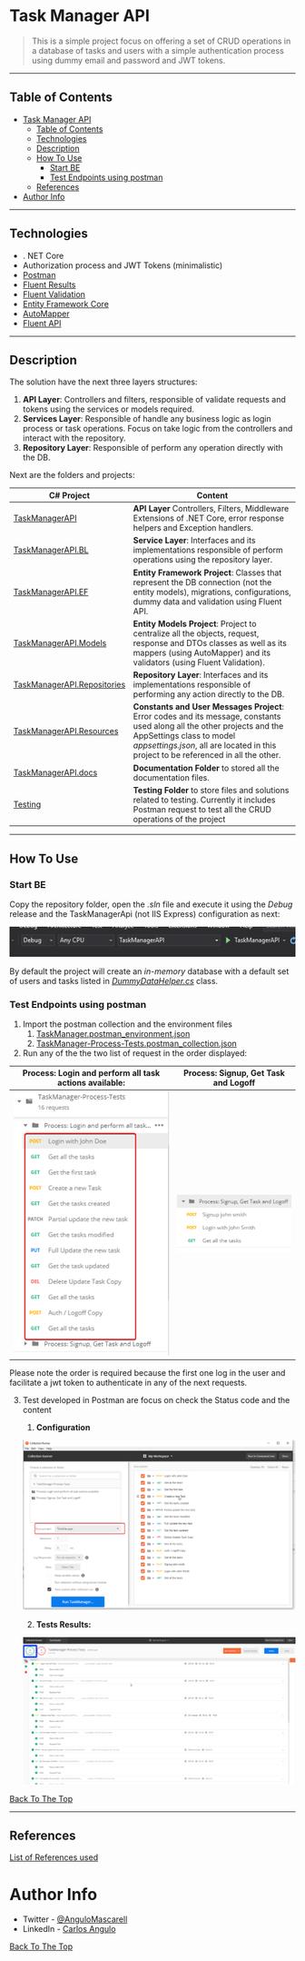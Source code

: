 # Task Manager API

> This is a simple project focus on offering a set of CRUD operations in a database of tasks and users with a simple authentication process using dummy email and password and JWT tokens.

---

## Table of Contents

- [Task Manager API](#task-manager-api)
  - [Table of Contents](#table-of-contents)
  - [Technologies](#technologies)
  - [Description](#description)
  - [How To Use](#how-to-use)
    - [Start BE](#start-be)
    - [Test Endpoints using postman](#test-endpoints-using-postman)
  - [References](#references)
- [Author Info](#author-info)

---

## Technologies

* . NET Core
* Authorization process and JWT Tokens (minimalistic)
* [Postman](https://learning.getpostman.com/docs)
* [Fluent Results ](https://github.com/altmann/FluentResults)
* [Fluent Validation](https://fluentvalidation.net)
* [Entity Framework Core](https://docs.microsoft.com/es-es/ef/core/)
* [AutoMapper](https://automapper.org/) 
* [Fluent API](https://docs.microsoft.com/es-es/ef/ef6/modeling/code-first/fluent/types-and-properties) 


---

## Description

The solution have the next three layers structures:

1. **API Layer**: Controllers and filters, responsible of validate requests and tokens using the services or models required.
2. **Services Layer**: Responsible of handle any business logic as login process or task operations. Focus on take logic from the controllers and interact with the repository.
3. **Repository Layer**: Responsible of perform any operation directly with the DB.

Next are the folders and projects:

| C# Project                                                   | Content                                                                                                                                                                                                                                     |
| ------------------------------------------------------------ | ------------------------------------------------------------------------------------------------------------------------------------------------------------------------------------------------------------------------------------------- |
| [TaskManagerAPI](./TaskManagerAPI)                           | **API Layer** Controllers, Filters, Middleware Extensions of .NET Core, error response helpers and Exception handlers.                                                                                                                      |
| [TaskManagerAPI.BL](./TaskManagerAPI.BL)                     | **Service Layer**: Interfaces and its implementations responsible of perform operations using the repository layer.                                                                                                                         |
| [TaskManagerAPI.EF](./TaskManagerAPI.EF)                     | **Entity Framework Project**: Classes that represent the DB connection (not the entity models), migrations, configurations, dummy data and validation using Fluent API.                                                                     |
| [TaskManagerAPI.Models](./TaskManagerAPI.Models)             | **Entity Models Project**: Project to centralize all the objects, request, response and DTOs classes as well as its mappers (using AutoMapper) and its validators (using Fluent Validation).                                                |
| [TaskManagerAPI.Repositories](./TaskManagerAPI.Repositories) | **Repository Layer**: Interfaces and its implementations responsible of performing any action directly to the DB.                                                                                                                           |
| [TaskManagerAPI.Resources](./TaskManagerAPI.Resources)       | **Constants and User Messages Project**: Error codes and its message, constants used along all the other projects and the AppSettings class to model _appsettings.json_, all are located in this project to be referenced in all the other. |
| [TaskManagerAPI.docs](./TaskManagerAPI.docs)                 | **Documentation Folder** to stored all the documentation files.                                                                                                                                                                             |
| [Testing](./Testing)                                         | **Testing Folder** to store files and solutions related to testing. Currently it includes Postman request to test all the CRUD operations of the project                                                                                    |

---

## How To Use

### Start BE

Copy the repository folder, open the _.sln_ file and execute it using the _Debug_ release and the TaskManagerApi (not IIS Express) configuration as next:

![img](./TaskManagerAPI.docs/github/imgs/Main/DebugConfiguration.png)

By default the project will create an _in-memory_ database with a default set of users and tasks listed in _[DummyDataHelper.cs](API\TaskManagerAPI\TaskManagerAPI.EF\DbInitializer\DummyDataHelper.cs)_ class.

### Test Endpoints using postman

1. Import the postman collection and the environment files
   1. [TaskManager.postman_environment.json](.\Testing\Postman\TaskManager.postman_environment.json)
   2. [TaskManager-Process-Tests.postman_collection.json](.\Testing\Postman\TaskManager-Process-Tests.postman_collection.json)
2. Run any of the the two list of request in the order displayed:


| **Process: Login and perform all task actions available**:                     | **Process: Signup, Get Task and Logoff**                                         |
| ------------------------------------------------------------------------------ | -------------------------------------------------------------------------------- |
| ![img](./TaskManagerAPI.docs/github/imgs/PostmanRequestsTesting_CRUD_flow.png) | ![img](./TaskManagerAPI.docs/github/imgs/PostmanRequestsTesting_Signup_flow.png) |

Please note the order is required because the first one log in the user and facilitate a jwt token to authenticate in any of the next requests.

3. Test developed in Postman are focus on check the Status code and the content
   1. **Configuration**

    ![img](./TaskManagerAPI.docs/github/imgs/PostmanRunningTest_Config.png)

   2. **Tests Results:**

    ![img](./TaskManagerAPI.docs/github/imgs/PostmanRunningTest_Result.png)

[Back To The Top](#Task-Manager-API)

---

## References

[List of References used](./TaskManagerAPI.docs/References.md)


# Author Info

* Twitter - [@AnguloMascarell](https://twitter.com/angulomascarell)
* LinkedIn - [Carlos Angulo](https://www.linkedin.com/in/angulomascarell)

[Back To The Top](#Task-Manager-API)


